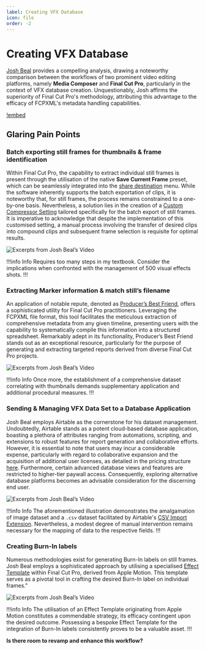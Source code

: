 ```yaml
---
label: Creating VFX Database
icon: file
order: -2
---
```

# Creating VFX Database

[Josh Beal](https://twitter.com/jbkilty) provides a compelling analysis, drawing a noteworthy comparison between the workflows of two prominent video editing platforms, namely **Media Composer** and **Final Cut Pro**, particularly in the context of VFX database creation. Unquestionably, Josh affirms the superiority of Final Cut Pro's methodology, attributing this advantage to the efficacy of FCPXML's metadata handling capabilities.

[!embed](https://www.youtube.com/watch?v=Md-hNTzr5UE)

## Glaring Pain Points

### Batch exporting still frames for thumbnails & frame identification

Within Final Cut Pro, the capability to extract individual still frames is present through the utilisation of the native **Save Current Frame** preset, which can be seamlessly integrated into the [share destination](https://support.apple.com/en-sg/guide/final-cut-pro/ver9fd008a21/mac) menu. While the software inherently supports the batch exportation of clips, it is noteworthy that, for still frames, the process remains constrained to a one-by-one basis. Nevertheless, a solution lies in the creation of a [Custom Compressor Setting](https://support.apple.com/en-sg/guide/compressor/cpsr52823a16/mac) tailored specifically for the batch export of still frames. It is imperative to acknowledge that despite the implementation of this customised setting, a manual process involving the transfer of desired clips into compound clips and subsequent frame selection is requisite for optimal results.

![Excerpts from Josh Beal’s Video](/assets/jb-batch_export_still_frames.gif)

!!!info Info
Requires too many steps in my textbook. Consider the implications when confronted with the management of 500 visual effects shots.
!!!

### Extracting Marker information & match still’s filename

An application of notable repute, denoted as [Producer’s Best Friend](https://intelligentassistance.com/producer-s-best-friend.html), offers a sophisticated utility for Final Cut Pro practitioners. Leveraging the FCPXML file format, this tool facilitates the meticulous extraction of comprehensive metadata from any given timeline, presenting users with the capability to systematically compile this information into a structured spreadsheet. Remarkably adept in its functionality, Producer’s Best Friend stands out as an exceptional resource, particularly for the purpose of generating and extracting targeted reports derived from diverse Final Cut Pro projects.

![Excerpts from Josh Beal’s Video](/assets/jb-extract_metadata.gif)

!!!info Info
Once more, the establishment of a comprehensive dataset correlating with thumbnails demands supplementary application and additional procedural measures.
!!!

### Sending & Managing VFX Data Set to a Database Application

Josh Beal employs Airtable as the cornerstone for his dataset management. Undoubtedly, Airtable stands as a potent cloud-based database application, boasting a plethora of attributes ranging from automations, scripting, and extensions to robust features for report generation and collaborative efforts. However, it is essential to note that users may incur a considerable expense, particularly with regard to collaborative expansion and the acquisition of additional user licenses, as detailed in the pricing structure [here](https://www.airtable.com/pricing). Furthermore, certain advanced database views and features are restricted to higher-tier paywall access. Consequently, exploring alternative database platforms becomes an advisable consideration for the discerning end user.

![Excerpts from Josh Beal’s Video](/assets/jb-airtable_database.gif)

!!!info Info
The aforementioned illustration demonstrates the amalgamation of image dataset and a `.csv` dataset facilitated by Airtable's [CSV Import Extension](https://support.airtable.com/docs/csv-import-extension). Nevertheless, a modest degree of manual intervention remains necessary for the mapping of data to the respective fields.
!!!

### Creating Burn-In labels

Numerous methodologies exist for generating Burn-In labels on still frames. Josh Beal employs a sophisticated approach by utilising a specialised [Effect Template](https://support.apple.com/en-sg/guide/motion/motn141bbb1f/mac) within Final Cut Pro, derived from Apple Motion. This template serves as a pivotal tool in crafting the desired Burn-In label on individual frames."

![Excerpts from Josh Beal’s Video](/assets/jb-burn-ins.gif)

!!!info Info
The utilisation of an Effect Template originating from Apple Motion constitutes a commendable strategy, its efficacy contingent upon the desired outcome. Possessing a bespoke Effect Template for the integration of Burn-In labels consistently proves to be a valuable asset.
!!!

**Is there room to revamp and enhance this workflow?**
